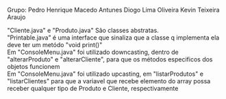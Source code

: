 Grupo:
Pedro Henrique Macedo Antunes
Diogo Lima Oliveira
Kevin Teixeira Araujo

"Cliente.java" e "Produto.java" São classes abstratas.<br>
"Printable.java" é uma interface que sinaliza que a classe q implementa ela deve ter um metódo "void print()"<br>
Em "ConsoleMenu.java" foi utilizado downcasting, dentro de "alterarProduto" e "alterarCliente", para que os métodos especificos dos objetos funcionem<br>
Em "ConsoleMenu.java" foi utilizado upcasting, em "listarProdutos" e "listarClientes" para que a variavel que recebe elemento do array possa receber qualquer tipo de Produto e Cliente, respectivamente<br>
